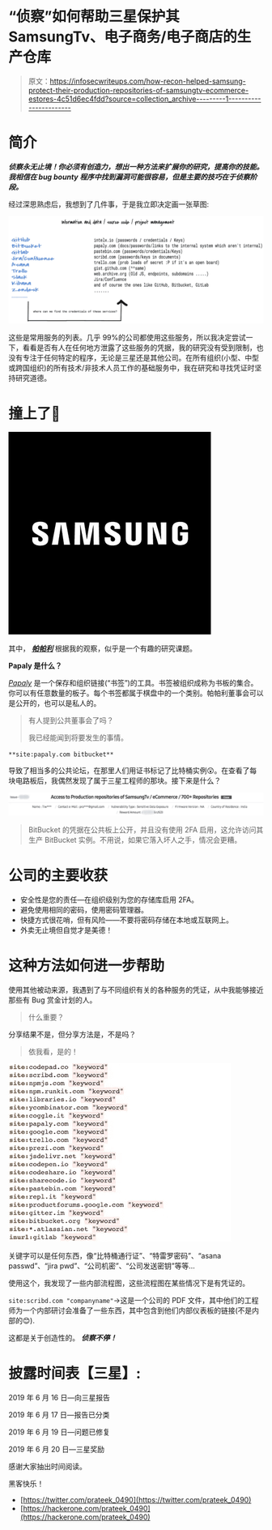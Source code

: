 # “侦察”如何帮助三星保护其 SamsungTv、电子商务/电子商店的生产仓库

> 原文：<https://infosecwriteups.com/how-recon-helped-samsung-protect-their-production-repositories-of-samsungtv-ecommerce-estores-4c51d6ec4fdd?source=collection_archive---------1----------------------->

# **简介**

***侦察永无止境！你必须有创造力，想出一种方法来扩展你的研究，提高你的技能。我相信在 bug bounty 程序中找到漏洞可能很容易，但是主要的技巧在于侦察阶段。***

经过深思熟虑后，我想到了几件事，于是我立即决定画一张草图:

![](img/f552d4cd41c9be805f3b9fcadfe418f9.png)

这些是常用服务的列表。几乎 99%的公司都使用这些服务，所以我决定尝试一下，看看是否有人在任何地方泄露了这些服务的凭据，我的研究没有受到限制，也没有专注于任何特定的程序，无论是三星还是其他公司。在所有组织(小型、中型或跨国组织)的所有技术/非技术人员工作的基础服务中，我在研究和寻找凭证时坚持研究道德。

# 撞上了🎁

![](img/756c57785bac1a5cee15073241e35d47.png)

其中， [***帕帕利***](https://papaly.com/) 根据我的观察，似乎是一个有趣的研究课题。

**Papaly 是什么？**

[*Papaly*](https://papaly.com/) 是一个保存和组织链接(“书签”)的工具。书签被组织成称为书板的集合。你可以有任意数量的板子。每个书签都属于棋盘中的一个类别。帕帕利董事会可以是公开的，也可以是私人的。

> 有人提到公共董事会了吗？
> 
> 我已经能闻到将要发生的事情。

`**site:papaly.com bitbucket**`

导致了相当多的公共论坛，在那里人们用证书标记了比特桶实例😲。在查看了每块电路板后，我偶然发现了属于三星工程师的那块。接下来是什么？

![](img/1d351ac80061196f674d5e32c1a14aaa.png)

> BitBucket 的凭据在公共板上公开，并且没有使用 2FA 启用，这允许访问其生产 BitBucket 实例。不用说，如果它落入坏人之手，情况会更糟。

# **公司的主要收获**

*   安全性是您的责任—在组织级别为您的存储库启用 2FA。
*   避免使用相同的密码，使用密码管理器。
*   快捷方式很花哨，但有风险——不要将密码存储在本地或互联网上。
*   外卖无止境但自觉才是美德！

# **这种方法如何进一步帮助**

使用其他被动来源，我遇到了与不同组织有关的各种服务的凭证，从中我能够接近那些有 Bug 赏金计划的人。

> 什么重要？

分享结果不是，但分享方法是，不是吗？

> 依我看，是的！

![](img/428abf1adc383dd74edaf532bfb9ed1d.png)

关键字可以是任何东西，像“比特桶通行证”、“特雷罗密码”、“asana passwd”、“jira pwd”、“公司机密”、“公司发送密钥”等等…

使用这个，我发现了一些内部流程图，这些流程图在某些情况下是有凭证的。

`site:scribd.com "companyname"`→这是一个公司的 PDF 文件，其中他们的工程师为一个内部研讨会准备了一些东西，其中包含到他们内部仪表板的链接(不是内部的😊).

这都是关于创造性的。 ***侦察不停！***

# **披露时间表【三星】:**

2019 年 6 月 16 日—向三星报告

2019 年 6 月 17 日—报告已分类

2019 年 6 月 19 日—问题已修复

2019 年 6 月 20 日—三星奖励

感谢大家抽出时间阅读。

黑客快乐！

*   [https://twitter.com/prateek_0490](https://twitter.com/prateek_0490)
*   [https://hackerone.com/prateek_0490](https://hackerone.com/prateek_0490)